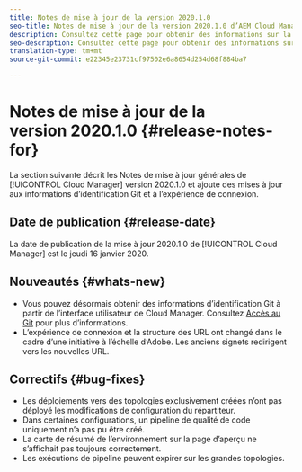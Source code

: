 ```yaml
---
title: Notes de mise à jour de la version 2020.1.0
seo-title: Notes de mise à jour de la version 2020.1.0 d’AEM Cloud Manager
description: Consultez cette page pour obtenir des informations sur la version 2020.1.0 de Cloud Manager
seo-description: Consultez cette page pour obtenir des informations sur la version 2020.1.0 d’AEM Cloud Manager
translation-type: tm+mt
source-git-commit: e22345e23731cf97502e6a8654d254d68f884ba7

---
```


# Notes de mise à jour de la version 2020.1.0 {#release-notes-for}

La section suivante décrit les Notes de mise à jour générales de [!UICONTROL Cloud Manager] version 2020.1.0 et ajoute des mises à jour aux informations d’identification Git et à l’expérience de connexion.

## Date de publication {#release-date}

La date de publication de la mise à jour 2020.1.0 de [!UICONTROL Cloud Manager] est le jeudi 16 janvier 2020.

## Nouveautés {#whats-new}

* Vous pouvez désormais obtenir des informations d’identification Git à partir de l’interface utilisateur de Cloud Manager. Consultez [Accès au Git](/help/using/accessing-git.md) pour plus d’informations.
* L’expérience de connexion et la structure des URL ont changé dans le cadre d’une initiative à l’échelle d’Adobe. Les anciens signets redirigent vers les nouvelles URL.


## Correctifs {#bug-fixes}

* Les déploiements vers des topologies exclusivement créées n’ont pas déployé les modifications de configuration du répartiteur.
* Dans certaines configurations, un pipeline de qualité de code uniquement n’a pas pu être créé.
* La carte de résumé de l’environnement sur la page d’aperçu ne s’affichait pas toujours correctement.
* Les exécutions de pipeline peuvent expirer sur les grandes topologies.
